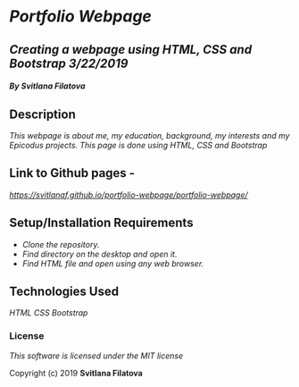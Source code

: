 # _**Portfolio Webpage**_

## _Creating a webpage using HTML, CSS and Bootstrap 3/22/2019_

#### _**By Svitlana Filatova**_

## Description

_This webpage is about me, my education, background, my interests and my Epicodus projects. This page is done using HTML, CSS and Bootstrap_

## Link to Github pages -

_https://svitlanaf.github.io/portfolio-webpage/portfolio-webpage/_

## Setup/Installation Requirements

* _Clone the repository._
* _Find directory on the desktop and open it._
* _Find HTML file and open using any web browser._

## Technologies Used

_HTML_
_CSS_
_Bootstrap_

### License

*This software is licensed under the MIT license*

Copyright (c) 2019 **Svitlana Filatova**
